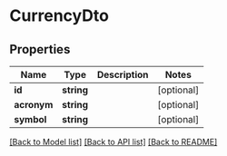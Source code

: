 # CurrencyDto

## Properties
Name | Type | Description | Notes
------------ | ------------- | ------------- | -------------
**id** | **string** |  | [optional] 
**acronym** | **string** |  | [optional] 
**symbol** | **string** |  | [optional] 

[[Back to Model list]](../README.md#documentation-for-models) [[Back to API list]](../README.md#documentation-for-api-endpoints) [[Back to README]](../README.md)


